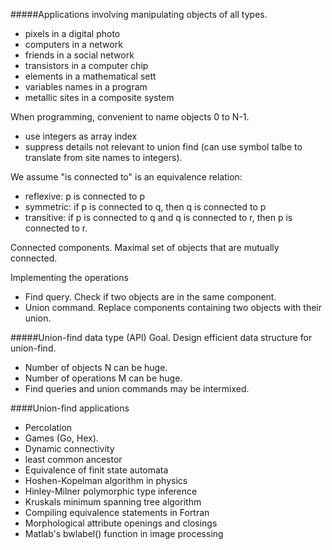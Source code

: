 #####Applications involving manipulating objects of all types.
* pixels in a digital photo
* computers in a network
* friends in a social network
* transistors in a computer chip
* elements in a mathematical sett
* variables names in a program
* metallic sites in a composite system

When programming, convenient to name objects 0 to N-1.
* use integers as array index
* suppress details not relevant to union find (can use symbol talbe to 
translate from site names to integers).

We assume "is connected to" is an equivalence relation:
* reflexive: p is connected to p
* symmetric: if p is connected to q, then q is connected to p
* transitive: if p is connected to q and q is connected to r, then p is 
connected to r.

Connected components. Maximal set of objects that are mutually connected.

Implementing the  operations
* Find query. Check if two objects are in the same component.
* Union command. Replace components containing two objects with their union.

#####Union-find data type (API)
Goal. Design efficient data structure for union-find.
* Number of objects N can be huge.
* Number of operations M can be huge.
* Find queries and union commands may be intermixed.

####Union-find applications
* Percolation
* Games (Go, Hex).
* Dynamic connectivity
* least common ancestor
* Equivalence of finit state automata
* Hoshen-Kopelman algorithm in physics
* Hinley-Milner polymorphic type inference
* Kruskals minimum spanning tree algorithm
* Compiling equivalence statements in Fortran
* Morphological attribute openings and closings
* Matlab's bwlabel() function in image processing
